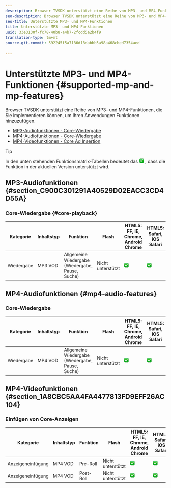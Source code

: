 ```yaml
---
description: Browser TVSDK unterstützt eine Reihe von MP3- und MP4-Funktionen, die Sie implementieren können, um Ihren Anwendungen Funktionen hinzuzufügen.
seo-description: Browser TVSDK unterstützt eine Reihe von MP3- und MP4-Funktionen, die Sie implementieren können, um Ihren Anwendungen Funktionen hinzuzufügen.
seo-title: Unterstützte MP3- und MP4-Funktionen
title: Unterstützte MP3- und MP4-Funktionen
uuid: 33e3130f-fc78-40b8-a4b7-2fcdd5a2b4f9
translation-type: tm+mt
source-git-commit: 592245f5a7186d18dabbb5a98a468cbed7354aed

---
```



# Unterstützte MP3- und MP4-Funktionen {#supported-mp-and-mp-features}

Browser TVSDK unterstützt eine Reihe von MP3- und MP4-Funktionen, die Sie implementieren können, um Ihren Anwendungen Funktionen hinzuzufügen.
* [MP3-Audiofunktionen - Core-Wiedergabe](#core-playback)
* [MP4-Audiofunktionen - Core-Wiedergabe](#mp4-audio-features)
* [MP4-Videofunktionen - Core Ad Insertion](#section_1A8CBC5AA4FA4477813FD9EFF26AC104)

>[!TIP]
>
>In den unten stehenden Funktionsmatrix-Tabellen bedeutet das ![unterstützte Symbol](assets/supported15.png) , dass die Funktion in der aktuellen Version unterstützt wird.

## MP3-Audiofunktionen {#section_C900C301291A40529D02EACC3CD4D55A}

### Core-Wiedergabe {#core-playback}

| Kategorie | Inhaltstyp | Funktion | Flash | HTML5: FF, IE, Chrome, Android Chrome | HTML5: Safari, iOS Safari |
|--- |--- |--- |--- |--- |--- |
| Wiedergabe | MP3 VOD | Allgemeine Wiedergabe (Wiedergabe, Pause, Suche) | Nicht unterstützt | ![unterstütztes Symbol](assets/supported15.png) | ![unterstütztes Symbol](assets/supported15.png) |

## MP4-Audiofunktionen {#mp4-audio-features}

### Core-Wiedergabe

| Kategorie | Inhaltstyp | Funktion | Flash | HTML5: FF, IE, Chrome, Android Chrome | HTML5: Safari, iOS Safari |
|--- |--- |--- |--- |--- |--- |
| Wiedergabe | MP4 VOD | Allgemeine Wiedergabe (Wiedergabe, Pause, Suche) | Nicht unterstützt | ![unterstütztes Symbol](assets/supported15.png) | ![unterstütztes Symbol](assets/supported15.png) |

## MP4-Videofunktionen {#section_1A8CBC5AA4FA4477813FD9EFF26AC104}

### Einfügen von Core-Anzeigen

| Kategorie | Inhaltstyp | Funktion | Flash | HTML5: FF, IE, Chrome, Android Chrome | HTML5: Safari, iOS Safari |
|--- |--- |--- |--- |--- |--- |
| Anzeigeneinfügung | MP4 VOD | Pre-Roll | Nicht unterstützt | ![unterstütztes Symbol](assets/supported15.png) | ![unterstütztes Symbol](assets/supported15.png) |
| Anzeigeneinfügung | MP4 VOD | Post-Roll | Nicht unterstützt | ![unterstütztes Symbol](assets/supported15.png) | ![unterstütztes Symbol](assets/supported15.png) |
